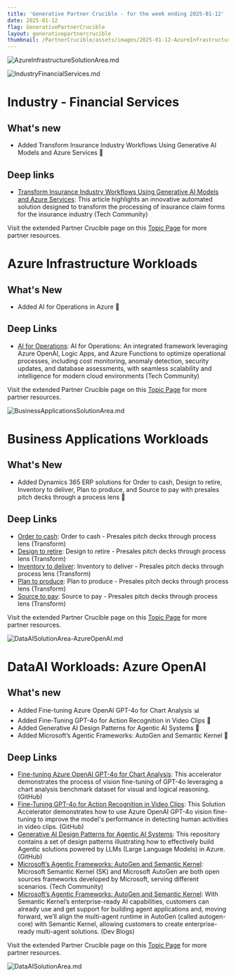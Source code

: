 ```yaml
---
title: 'Generative Partner Crucible - for the week ending 2025-01-12'
date: 2025-01-12
flag: GenerativePartnerCrucible
layout: generativepartnercrucible
thumbnail: /PartnerCrucible/assets/images/2025-01-12-AzureInfrastructureSolutionArea.md-image.png
---
```

![ AzureInfrastructureSolutionArea.md ]( /PartnerCrucible/assets/images/2025-01-12-AzureInfrastructureSolutionArea.md-image.png )

![ IndustryFinancialServices.md ]( /PartnerCrucible/assets/images/2025-01-12-IndustryFinancialServices.md-image.png )

# Industry - Financial Services

## What's new

- Added Transform Insurance Industry Workflows Using Generative AI Models and Azure Services 🔄

## Deep links

- [Transform Insurance Industry Workflows Using Generative AI Models and Azure Services](https://techcommunity.microsoft.com/blog/azurearchitectureblog/transform-insurance-industry-workflows-using-generative-ai-models-and-azure-serv/4304656?WT.mc_id=DT-MVP-5001664): This article highlights an innovative automated solution designed to transform the processing of insurance claim forms for the insurance industry (Tech Community)

Visit the extended Partner Crucible page on this [Topic Page](https://lagimik.github.io/PartnerCrucible/IndustryFinancialServices) for more partner resources.


# Azure Infrastructure Workloads

## What's New

- Added AI for Operations in Azure 🚀

## Deep Links

- [AI for Operations](https://techcommunity.microsoft.com/blog/azurearchitectureblog/ai-for-operations/4329673?WT.mc_id=DT-MVP-5001664): AI for Operations: An integrated framework leveraging Azure OpenAI, Logic Apps, and Azure Functions to optimize operational processes, including cost monitoring, anomaly detection, security updates, and database assessments, with seamless scalability and intelligence for modern cloud environments (Tech Community)

Visit the extended Partner Crucible page on this [Topic Page](https://lagimik.github.io/PartnerCrucible/AzureInfrastructureSolutionArea) for more partner resources.

![ BusinessApplicationsSolutionArea.md ]( /PartnerCrucible/assets/images/2025-01-12-BusinessApplicationsSolutionArea.md-image.png )

# Business Applications Workloads

## What's New

- Added Dynamics 365 ERP solutions for Order to cash, Design to retire, Inventory to deliver, Plan to produce, and Source to pay with presales pitch decks through a process lens 🚀

## Deep Links

- [Order to cash](https://lnkd.in/gJTW59AB): Order to cash - Presales pitch decks through process lens (Transform)
- [Design to retire](https://lnkd.in/gyQ3ZDyS): Design to retire - Presales pitch decks through process lens (Transform)
- [Inventory to deliver](https://lnkd.in/gU57mizc): Inventory to deliver - Presales pitch decks through process lens (Transform)
- [Plan to produce](https://lnkd.in/grpMaM8P): Plan to produce - Presales pitch decks through process lens (Transform)
- [Source to pay](https://lnkd.in/gfF94PyP): Source to pay - Presales pitch decks through process lens (Transform)

Visit the extended Partner Crucible page on this [Topic Page](https://lagimik.github.io/PartnerCrucible/BusinessApplicationsSolutionArea) for more partner resources.

![ DataAISolutionArea-AzureOpenAI.md ]( /PartnerCrucible/assets/images/2025-01-12-DataAISolutionArea-AzureOpenAI.md-image.png )

# DataAI Workloads: Azure OpenAI

## What's new

- Added Fine-tuning Azure OpenAI GPT-4o for Chart Analysis 📊
- Added Fine-Tuning GPT-4o for Action Recognition in Video Clips 🎥
- Added Generative AI Design Patterns for Agentic AI Systems 🧠
- Added Microsoft’s Agentic Frameworks: AutoGen and Semantic Kernel 🤖

## Deep Links
- [Fine-tuning Azure OpenAI GPT-4o for Chart Analysis](https://github.com/Azure/gen-cv/tree/main/vision-fine-tuning/01-AOAI-vision-fine-tuning-starter): This accelerator demonstrates the process of vision fine-tuning of GPT-4o leveraging a chart analysis benchmark dataset for visual and logical reasoning. (GitHub)
- [Fine-Tuning GPT-4o for Action Recognition in Video Clips](https://github.com/Azure/gen-cv/tree/main/vision-fine-tuning/02-AOAI-video-fine-tuning): This Solution Accelerator demonstrates how to use Azure OpenAI GPT-4o vision fine-tuning to improve the model's performance in detecting human activities in video clips. (GitHub)
- [Generative AI Design Patterns for Agentic AI Systems](https://github.com/microsoft/azure-genai-design-patterns/tree/main): This repository contains a set of design patterns illustrating how to effectively build Agentic solutions powered by LLMs (Large Language Models) in Azure. (GitHub)
- [Microsoft’s Agentic Frameworks: AutoGen and Semantic Kernel](https://techcommunity.microsoft.com/t5/educator-developer-blog/microsoft-semantic-kernel-and-autogen-open-source-frameworks-for/ba-p/4051305): Microsoft Semantic Kernel (SK) and Microsoft AutoGen are both open sources frameworks developed by Microsoft, serving different scenarios. (Tech Community)
- [Microsoft’s Agentic Frameworks: AutoGen and Semantic Kernel](https://devblogs.microsoft.com/autogen/microsofts-agentic-frameworks-autogen-and-semantic-kernel/): With Semantic Kernel’s enterprise-ready AI capabilities, customers can already use and get support for building agent applications and, moving forward, we’ll align the multi-agent runtime in AutoGen (called autogen-core) with Semantic Kernel, allowing customers to create enterprise-ready multi-agent solutions. (Dev Blogs)

Visit the extended Partner Crucible page on this [Topic Page](https://lagimik.github.io/PartnerCrucible/DataAISolutionArea-AzureOpenAI) for more partner resources.

![ DataAISolutionArea.md ]( /PartnerCrucible/assets/images/2025-01-12-DataAISolutionArea.md-image.png )
